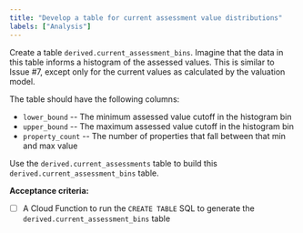 ```yaml
---
title: "Develop a table for current assessment value distributions"
labels: ["Analysis"]
---
```


Create a table `derived.current_assessment_bins`. Imagine that the data in this table informs a histogram of the assessed values. This is similar to Issue #7, except only for the current values as calculated by the valuation model.

The table should have the following columns:
* `lower_bound` -- The minimum assessed value cutoff in the histogram bin
* `upper_bound` -- The maximum assessed value cutoff in the histogram bin
* `property_count` -- The number of properties that fall between that min and max value

Use the `derived.current_assessments` table to build this `derived.current_assessment_bins` table.

**Acceptance criteria:**
- [ ] A Cloud Function to run the `CREATE TABLE` SQL to generate the `derived.current_assessment_bins` table